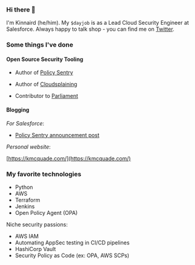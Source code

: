 ### Hi there 👋

I'm Kinnaird (he/him). My `$dayjob` is as a Lead Cloud Security Engineer at Salesforce. Always happy to talk shop - you can find me on [Twitter](https://twitter.com/kmcquade3).

### Some things I've done

#### Open Source Security Tooling

* Author of [Policy Sentry](https://github.com/salesforce/policy_sentry/)

* Author of [Cloudsplaining](https://github.com/salesforce/cloudsplaining)

* Contributor to [Parliament](https://github.com/duo-labs/parliament)


#### Blogging

_For Salesforce_:

* [Policy Sentry announcement post](https://engineering.salesforce.com/salesforce-cloud-security-automating-least-privilege-in-aws-iam-with-policy-sentry-b04fe457b8dc)


_Personal website_:

[https://kmcquade.com/](https://kmcquade.com/)


### My favorite technologies

* Python
* AWS
* Terraform
* Jenkins
* Open Policy Agent (OPA)

Niche security passions:
* AWS IAM
* Automating AppSec testing in CI/CD pipelines
* HashiCorp Vault
* Security Policy as Code (ex: OPA, AWS SCPs)

<!--
**kmcquade/kmcquade** is a ✨ _special_ ✨ repository because its `README.md` (this file) appears on your GitHub profile.

Here are some ideas to get you started:

- 🔭 I’m currently working on ...
- 🌱 I’m currently learning ...
- 👯 I’m looking to collaborate on ...
- 🤔 I’m looking for help with ...
- 💬 Ask me about ...
- 📫 How to reach me: ...
- 😄 Pronouns: ...
- ⚡ Fun fact: ...
-->
